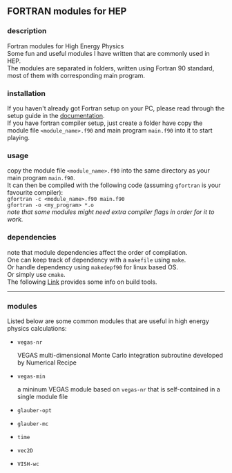 ## FORTRAN modules for HEP

### description
Fortran modules for High Energy Physics  
Some fun and useful modules I have written that are commonly used in HEP.  
The modules are separated in folders, written using Fortran 90 standard, most of them with corresponding main program.

### installation
If you haven't already got Fortran setup on your PC, please read through the setup guide in the [documentation](https://fortran-lang.org/learn/os_setup/).  
If you have fortran compiler setup, just create a folder have copy the module file `<module_name>.f90` and main program `main.f90` into it to start playing.

### usage
copy the module file `<module_name>.f90` into the same directory as your main program `main.f90`.  
It can then be compiled with the following code (assuming `gfortran` is your favourite compiler):  
`gfortran -c <module_name>.f90 main.f90`  
`gfortran -o <my_program> *.o`  
*note that some modules might need extra compiler flags in order for it to work.*

### dependencies
note that module dependencies affect the order of compilation.  
One can keep track of dependency with a `makefile` using `make`.  
Or handle dependency using `makedepf90` for linux based OS.  
Or simply use `cmake`.  
The following [Link](https://fortranwiki.org/fortran/show/Build+tools) provides some info on build tools.

---

### modules
Listed below are some common modules that are useful in high energy physics calculations:  
- `vegas-nr`

    VEGAS multi-dimensional Monte Carlo integration subroutine developed by Numerical Recipe
  
- `vegas-min`

    a mininum VEGAS module based on `vegas-nr` that is self-contained in a single module file

- `glauber-opt`
- `glauber-mc`
- `time`
- `vec2D`
- `VISH-wc`
